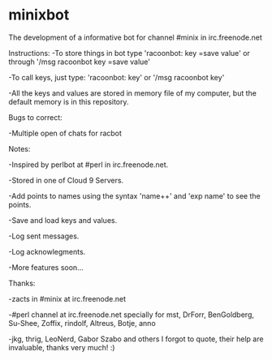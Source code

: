 minixbot
========

The development of a informative bot for channel #minix in irc.freenode.net

Instructions:
-To store things in bot type 'racoonbot: key =save value' or through '/msg racoonbot key =save value'

-To call keys, just type: 'racoonbot: key' or '/msg racoonbot key'

-All the keys and values are stored in memory file of my computer, but the default memory is in this repository.


Bugs to correct:

-Multiple open of chats for racbot

Notes:

-Inspired by perlbot at #perl in irc.freenode.net.

-Stored in one of Cloud 9 Servers.

-Add points to names using the syntax 'name++' and 'exp name' to see the points.

-Save and load keys and values.

-Log sent messages.

-Log acknowlegments.

-More features soon...

Thanks:

-zacts in #minix at irc.freenode.net

-#perl channel at irc.freenode.net specially for mst, DrForr, BenGoldberg, Su-Shee, Zoffix, rindolf, Altreus, Botje, anno

-jkg, thrig, LeoNerd, Gabor Szabo and others I forgot to quote, their help are invaluable, thanks very much! :)
